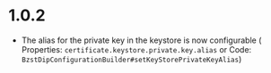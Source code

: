 # 1.0.2

* The alias for the private key in the keystore is now configurable (
  Properties: `certificate.keystore.private.key.alias` or
  Code: `BzstDipConfigurationBuilder#setKeyStorePrivateKeyAlias`)
